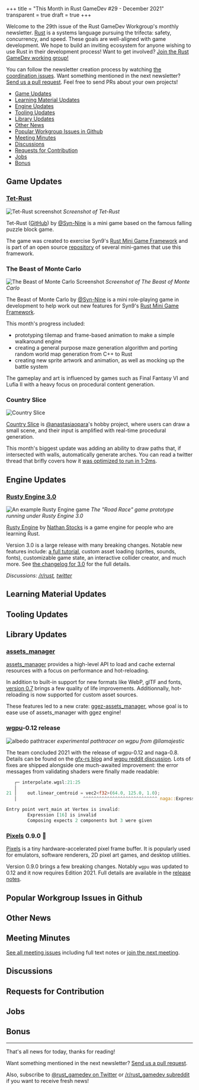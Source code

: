 +++
title = "This Month in Rust GameDev #29 - December 2021"
transparent = true
draft = true
+++

<!-- no toc -->

<!-- Check the post with markdownlint-->

Welcome to the 29th issue of the Rust GameDev Workgroup's
monthly newsletter.
[Rust] is a systems language pursuing the trifecta:
safety, concurrency, and speed.
These goals are well-aligned with game development.
We hope to build an inviting ecosystem for anyone wishing
to use Rust in their development process!
Want to get involved? [Join the Rust GameDev working group!][join]

You can follow the newsletter creation process
by watching [the coordination issues][coordination].
Want something mentioned in the next newsletter?
[Send us a pull request][pr].
Feel free to send PRs about your own projects!

[Rust]: https://rust-lang.org
[join]: https://github.com/rust-gamedev/wg#join-the-fun
[pr]: https://github.com/rust-gamedev/rust-gamedev.github.io
[coordination]: https://github.com/rust-gamedev/rust-gamedev.github.io/issues?q=label%3Acoordination
[Rust]: https://rust-lang.org
[join]: https://github.com/rust-gamedev/wg#join-the-fun

- [Game Updates](#game-updates)
- [Learning Material Updates](#learning-material-updates)
- [Engine Updates](#engine-updates)
- [Tooling Updates](#tooling-updates)
- [Library Updates](#library-updates)
- [Other News](#other-news)
- [Popular Workgroup Issues in Github](#popular-workgroup-issues-in-github)
- [Meeting Minutes](#meeting-minutes)
- [Discussions](#discussions)
- [Requests for Contribution](#requests-for-contribution)
- [Jobs](#jobs)
- [Bonus](#bonus)

<!--
Ideal section structure is:

```
### [Title]

![image/GIF description](image link)
_image caption_

A paragraph or two with a summary and [useful links].

_Discussions:
[/r/rust](https://reddit.com/r/rust/todo),
[twitter](https://twitter.com/todo/status/123456)_

[Title]: https://first.link
[useful links]: https://other.link
```

If needed, a section can be split into subsections with a "------" delimiter.
-->

## Game Updates

### [Tet-Rust][tetrust-github]

![Tet-Rust screenshot](tet-rust-1-sm.gif)
_Screenshot of Tet-Rust_

Tet-Rust ([GitHub][tetrust-github]) by
[@Syn-Nine][synnine-twitter] is a mini game based on the famous falling puzzle
block game.

The game was created to exercise Syn9's [Rust Mini Game Framework][mgfw] and is
part of an open source [repository][s9-minigame-repo] of several mini-games
that use this framework.

[tetrust-github]: https://github.com/Syn-Nine/rust-mini-games/tree/main/2d-games/tet-rust
[synnine-twitter]: https://twitter.com/Syn9Dev
[mgfw]: https://github.com/Syn-Nine/mgfw
[s9-minigame-repo]: https://github.com/Syn-Nine/rust-mini-games/

### The Beast of Monte Carlo

![The Beast of Monte Carlo Screenshot](bomc-shots.png)
_Screenshot of The Beast of Monte Carlo_

The Beast of Monte Carlo by [@Syn-Nine][synnine-twitter] is a mini role-playing
game in development to help work out new features for Syn9's
[Rust Mini Game Framework][mgfw].

This month's progress included:

- prototyping tilemap and frame-based animation to make a simple walkaround
engine
- creating a general purpose maze generation algorithm and porting random world
map generation from C++ to Rust
- creating new sprite artwork and animation, as well as mocking up the battle
system

The gameplay and art is influenced by games such as Final Fantasy VI and Lufia
II with a heavy focus on procedural content generation.

### Country Slice

![Country Slice](country_slice.gif)

[Country Slice][country-slice-github] is
[@anastasiaopara][country-slice-twitter]'s hobby project, where users can draw a
small scene, and their input is amplified with real-time procedural
generation.

This month's biggest update was adding an ability to draw
paths that, if intersected with walls, automatically generate arches. You can
read a twitter thread that brifly covers how it [was optimized to run in 1-2ms][country-slice-twitter-opt].

[country-slice-github]: https://github.com/anopara/country-slice
[country-slice-twitter]: https://twitter.com/anastasiaopara/
[country-slice-twitter-opt]: https://twitter.com/anastasiaopara/status/1472627194409230343?s=20
[country-slice-twitter-rust-houdini]: https://twitter.com/anastasiaopara/status/1477570256180817924?s=20

## Engine Updates

### [Rusty Engine 3.0]

![An example Rusty Engine game](rusty_engine3.png)
_The "Road Race" game prototype running under Rusty Engine 3.0_

[Rusty Engine] by [Nathan Stocks] is a game engine for people who are learning Rust.

Version 3.0 is a large release with many breaking changes. Notable new features
include: [a full tutorial], custom asset loading (sprites, sounds, fonts),
customizable game state, an interactive collider creator, and much more.
See [the changelog for 3.0] for the full details.

_Discussions:
[/r/rust](https://www.reddit.com/r/rust/comments/rwyrqx/rusty_engine_30/),
[twitter](https://twitter.com/nathanstocks/status/1476724623903367168)_

[Rusty Engine 3.0]: https://github.com/CleanCut/rusty_engine/blob/main/CHANGELOG.md#300---2021-12-30
[Rusty Engine]: https://github.com/CleanCut/rusty_engine
[a full tutorial]: https://cleancut.github.io/rusty_engine/
[the changelog for 3.0]: https://github.com/CleanCut/rusty_engine/blob/main/CHANGELOG.md#300---2021-12-30
[Nathan Stocks]: https://github.com/CleanCut

## Learning Material Updates

## Tooling Updates

## Library Updates

### [assets_manager]

[assets_manager] provides a high-level API to load and cache external resources
with a focus on performance and hot-reloading.

In addition to built-in support for new formats like WebP, glTF and fonts,
[version 0.7] brings a few quality of life improvements. Additionnally,
hot-reloading is now supported for custom asset sources.

These features led to a new crate: [ggez-assets_manager], whose goal is to ease
use of assets_manager with ggez engine!

[assets_manager]: https://github.com/a1phyr/assets_manager/
[version 0.7]: https://github.com/a1phyr/assets_manager/releases/tag/0.7.0
[ggez-assets_manager]: https://github.com/a1phyr/ggez-assets_manager/

### [wgpu]-0.12 release

![albedo pathtracer](wgpu-pathtracer.png)
_experimental pathtracer on wgpu from @llamajestic_

The team concluded 2021 with the release of wgpu-0.12 and naga-0.8.
Details can be found on the [gfx-rs blog] and [wgpu reddit discussion].
Lots of fixes are shipped alongside one much-awaited improvement:
the error messages from validating shaders were finally made readable:

```rust
   ┌─ interpolate.wgsl:21:25
   │
21 │    out.linear_centroid = vec2<f32>(64.0, 125.0, 1.0);
   │                         ^^^^^^^^^^^^^^^^^^^^^^^^^^^^ naga::Expression [16]

Entry point vert_main at Vertex is invalid: 
        Expression [16] is invalid
        Composing expects 2 components but 3 were given
```

[wgpu]: https://github.com/gfx-rs/wgpu
[gfx-rs blog]: https://gfx-rs.github.io/2021/12/25/this-year.html
[wgpu reddit discussion]: https://www.reddit.com/r/rust_gamedev/comments/rjci2n/wgpu012_is_released/

### [Pixels] 0.9.0 👾

[Pixels] is a tiny hardware-accelerated pixel frame buffer. It is popularly
used for emulators, software renderers, 2D pixel art games, and desktop
utilities.

Version 0.9.0 brings a few breaking changes. Notably `wgpu` was updated to
0.12 and it now requires Edition 2021. Full details are available in the
[release notes][pixels-changelog].

[pixels]: https://github.com/parasyte/pixels
[pixels-changelog]: https://github.com/parasyte/pixels/releases/tag/0.9.0

## Popular Workgroup Issues in Github

<!-- Up to 10 links to interesting issues -->

## Other News

<!-- One-liners for plan items that haven't got their own sections. -->

## Meeting Minutes

<!-- Up to 10 most important notes + a link to the full details -->

[See all meeting issues][label_meeting] including full text notes
or [join the next meeting][join].

[label_meeting]: https://github.com/rust-gamedev/wg/issues?q=label%3Ameeting

## Discussions

<!-- Links to handpicked reddit/twitter/urlo/etc threads that provide
useful information -->

## Requests for Contribution

<!-- Links to "good first issue"-labels or direct links to specific tasks -->

## Jobs

<!-- An optional section for new jobs related to Rust gamedev -->

## Bonus

<!-- Bonus section to make the newsletter more interesting
and highlight events from the past. -->

------

That's all news for today, thanks for reading!

Want something mentioned in the next newsletter?
[Send us a pull request][pr].

Also, subscribe to [@rust_gamedev on Twitter][@rust_gamedev]
or [/r/rust_gamedev subreddit][/r/rust_gamedev] if you want to receive fresh news!

<!--
TODO: Add real links and un-comment once this post is published
**Discuss this post on**:
[/r/rust_gamedev](TODO),
[Twitter](TODO),
[Discord](https://discord.gg/yNtPTb2).
-->

[/r/rust_gamedev]: https://reddit.com/r/rust_gamedev
[@rust_gamedev]: https://twitter.com/rust_gamedev
[pr]: https://github.com/rust-gamedev/rust-gamedev.github.io
